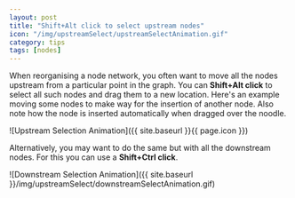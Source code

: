 ```yaml
---
layout: post
title: "Shift+Alt click to select upstream nodes"
icon: "/img/upstreamSelect/upstreamSelectAnimation.gif"
category: tips
tags: [nodes]
---
```


When reorganising a node network, you often want to move all the nodes upstream from a particular point in the graph. You can **Shift+Alt click** to select all such nodes and drag them to a new location. Here's an example moving some nodes to make way for the insertion of another node. Also note how the node is inserted automatically when dragged over the noodle.

![Upstream Selection Animation]({{ site.baseurl }}{{ page.icon }})

Alternatively, you may want to do the same but with all the downstream nodes. For this you can use a **Shift+Ctrl click**.

![Downstream Selection Animation]({{ site.baseurl }}/img/upstreamSelect/downstreamSelectAnimation.gif)
